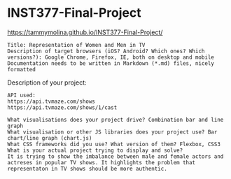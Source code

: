 # INST377-Final-Project

https://tammymolina.github.io/INST377-Final-Project/


    Title: Representation of Women and Men in TV
    Description of target browsers (iOS? Android? Which ones? Which versions?): Google Chrome, Firefox, IE, both on desktop and mobile
    Documentation needs to be written in Markdown (*.md) files, nicely formatted

Description of your project:

    API used:
    https://api.tvmaze.com/shows 
    https://api.tvmaze.com/shows/1/cast 

    What visualisations does your project drive? Combination bar and line graph
    What visualisation or other JS libraries does your project use? Bar chart/line graph (chart.js) 
    What CSS frameworks did you use? What version of them? Flexbox, CSS3
    What is your actual project trying to display and solve? 
    It is trying to show the imbalance between male and female actors and actreses in popular TV shows. It highlights the problem that representaton in TV shows should be more authentic. 
